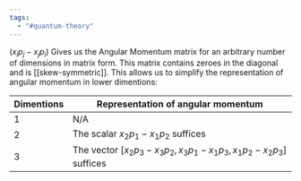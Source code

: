 ```yaml
---
tags:
  - "#quantum-theory"
---
```

$(x_i p_j - x_j p_i)$ Gives us the Angular Momentum matrix for an arbitrary number of dimensions in matrix form. This matrix contains zeroes in the diagonal and is [[skew-symmetric]]. This allows us to simplify the representation of angular momentum in lower dimentions:

| Dimentions | Representation of angular momentum                                  |
| ---------- | ------------------------------------------------------------------- |
| 1          | N/A                                                                 |
| 2          | The scalar $x_2 p_1 - x_1 p_2$ suffices                             |
| 3          | The vector $[x_2p_3-x_3p_2, x_3p_1-x_1p_3, x_1p_2-x_2p_3]$ suffices |
